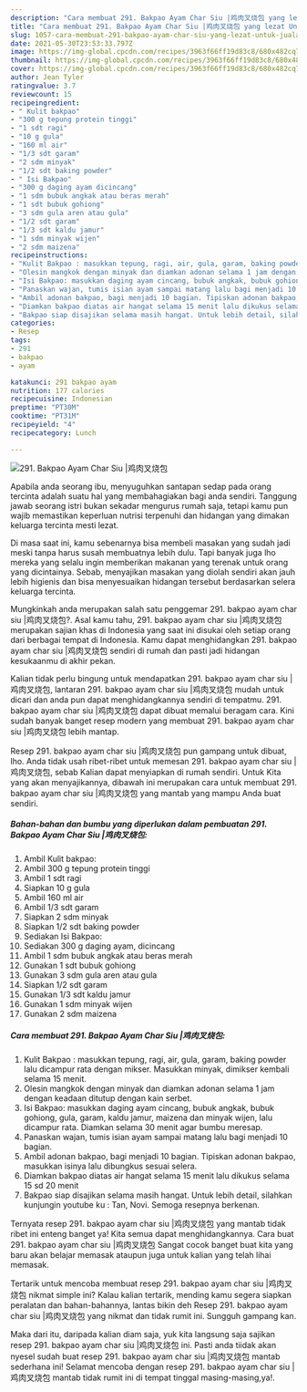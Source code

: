 ```yaml
---
description: "Cara membuat 291. Bakpao Ayam Char Siu |鸡肉叉烧包 yang lezat Untuk Jualan"
title: "Cara membuat 291. Bakpao Ayam Char Siu |鸡肉叉烧包 yang lezat Untuk Jualan"
slug: 1057-cara-membuat-291-bakpao-ayam-char-siu-yang-lezat-untuk-jualan
date: 2021-05-30T23:53:33.797Z
image: https://img-global.cpcdn.com/recipes/3963f66ff19d83c8/680x482cq70/291-bakpao-ayam-char-siu-鸡肉叉烧包-foto-resep-utama.jpg
thumbnail: https://img-global.cpcdn.com/recipes/3963f66ff19d83c8/680x482cq70/291-bakpao-ayam-char-siu-鸡肉叉烧包-foto-resep-utama.jpg
cover: https://img-global.cpcdn.com/recipes/3963f66ff19d83c8/680x482cq70/291-bakpao-ayam-char-siu-鸡肉叉烧包-foto-resep-utama.jpg
author: Jean Tyler
ratingvalue: 3.7
reviewcount: 15
recipeingredient:
- " Kulit bakpao"
- "300 g tepung protein tinggi"
- "1 sdt ragi"
- "10 g gula"
- "160 ml air"
- "1/3 sdt garam"
- "2 sdm minyak"
- "1/2 sdt baking powder"
- " Isi Bakpao"
- "300 g daging ayam dicincang"
- "1 sdm bubuk angkak atau beras merah"
- "1 sdt bubuk gohiong"
- "3 sdm gula aren atau gula"
- "1/2 sdt garam"
- "1/3 sdt kaldu jamur"
- "1 sdm minyak wijen"
- "2 sdm maizena"
recipeinstructions:
- "Kulit Bakpao : masukkan tepung, ragi, air, gula, garam, baking powder lalu dicampur rata dengan mikser. Masukkan minyak, dimikser kembali selama 15 menit."
- "Olesin mangkok dengan minyak dan diamkan adonan selama 1 jam dengan keadaan ditutup dengan kain serbet."
- "Isi Bakpao: masukkan daging ayam cincang, bubuk angkak, bubuk gohiong, gula, garam, kaldu jamur, maizena dan minyak wijen, lalu dicampur rata. Diamkan selama 30 menit agar bumbu meresap."
- "Panaskan wajan, tumis isian ayam sampai matang lalu bagi menjadi 10 bagian."
- "Ambil adonan bakpao, bagi menjadi 10 bagian. Tipiskan adonan bakpao, masukkan isinya lalu dibungkus sesuai selera."
- "Diamkan bakpao diatas air hangat selama 15 menit lalu dikukus selama 15 sd 20 menit"
- "Bakpao siap disajikan selama masih hangat. Untuk lebih detail, silahkan kunjungin youtube ku : Tan, Novi. Semoga resepnya berkenan."
categories:
- Resep
tags:
- 291
- bakpao
- ayam

katakunci: 291 bakpao ayam 
nutrition: 177 calories
recipecuisine: Indonesian
preptime: "PT30M"
cooktime: "PT31M"
recipeyield: "4"
recipecategory: Lunch

---
```



![291. Bakpao Ayam Char Siu |鸡肉叉烧包](https://img-global.cpcdn.com/recipes/3963f66ff19d83c8/680x482cq70/291-bakpao-ayam-char-siu-鸡肉叉烧包-foto-resep-utama.jpg)

Apabila anda seorang ibu, menyuguhkan santapan sedap pada orang tercinta adalah suatu hal yang membahagiakan bagi anda sendiri. Tanggung jawab seorang istri bukan sekadar mengurus rumah saja, tetapi kamu pun wajib memastikan keperluan nutrisi terpenuhi dan hidangan yang dimakan keluarga tercinta mesti lezat.

Di masa  saat ini, kamu sebenarnya bisa membeli masakan yang sudah jadi meski tanpa harus susah membuatnya lebih dulu. Tapi banyak juga lho mereka yang selalu ingin memberikan makanan yang terenak untuk orang yang dicintainya. Sebab, menyajikan masakan yang diolah sendiri akan jauh lebih higienis dan bisa menyesuaikan hidangan tersebut berdasarkan selera keluarga tercinta. 



Mungkinkah anda merupakan salah satu penggemar 291. bakpao ayam char siu |鸡肉叉烧包?. Asal kamu tahu, 291. bakpao ayam char siu |鸡肉叉烧包 merupakan sajian khas di Indonesia yang saat ini disukai oleh setiap orang dari berbagai tempat di Indonesia. Kamu dapat menghidangkan 291. bakpao ayam char siu |鸡肉叉烧包 sendiri di rumah dan pasti jadi hidangan kesukaanmu di akhir pekan.

Kalian tidak perlu bingung untuk mendapatkan 291. bakpao ayam char siu |鸡肉叉烧包, lantaran 291. bakpao ayam char siu |鸡肉叉烧包 mudah untuk dicari dan anda pun dapat menghidangkannya sendiri di tempatmu. 291. bakpao ayam char siu |鸡肉叉烧包 dapat dibuat memalui beragam cara. Kini sudah banyak banget resep modern yang membuat 291. bakpao ayam char siu |鸡肉叉烧包 lebih mantap.

Resep 291. bakpao ayam char siu |鸡肉叉烧包 pun gampang untuk dibuat, lho. Anda tidak usah ribet-ribet untuk memesan 291. bakpao ayam char siu |鸡肉叉烧包, sebab Kalian dapat menyiapkan di rumah sendiri. Untuk Kita yang akan menyajikannya, dibawah ini merupakan cara untuk membuat 291. bakpao ayam char siu |鸡肉叉烧包 yang mantab yang mampu Anda buat sendiri.

<!--inarticleads1-->

##### Bahan-bahan dan bumbu yang diperlukan dalam pembuatan 291. Bakpao Ayam Char Siu |鸡肉叉烧包:

1. Ambil  Kulit bakpao:
1. Ambil 300 g tepung protein tinggi
1. Ambil 1 sdt ragi
1. Siapkan 10 g gula
1. Ambil 160 ml air
1. Ambil 1/3 sdt garam
1. Siapkan 2 sdm minyak
1. Siapkan 1/2 sdt baking powder
1. Sediakan  Isi Bakpao:
1. Sediakan 300 g daging ayam, dicincang
1. Ambil 1 sdm bubuk angkak atau beras merah
1. Gunakan 1 sdt bubuk gohiong
1. Gunakan 3 sdm gula aren atau gula
1. Siapkan 1/2 sdt garam
1. Gunakan 1/3 sdt kaldu jamur
1. Gunakan 1 sdm minyak wijen
1. Gunakan 2 sdm maizena




<!--inarticleads2-->

##### Cara membuat 291. Bakpao Ayam Char Siu |鸡肉叉烧包:

1. Kulit Bakpao : masukkan tepung, ragi, air, gula, garam, baking powder lalu dicampur rata dengan mikser. Masukkan minyak, dimikser kembali selama 15 menit.
1. Olesin mangkok dengan minyak dan diamkan adonan selama 1 jam dengan keadaan ditutup dengan kain serbet.
1. Isi Bakpao: masukkan daging ayam cincang, bubuk angkak, bubuk gohiong, gula, garam, kaldu jamur, maizena dan minyak wijen, lalu dicampur rata. Diamkan selama 30 menit agar bumbu meresap.
1. Panaskan wajan, tumis isian ayam sampai matang lalu bagi menjadi 10 bagian.
1. Ambil adonan bakpao, bagi menjadi 10 bagian. Tipiskan adonan bakpao, masukkan isinya lalu dibungkus sesuai selera.
1. Diamkan bakpao diatas air hangat selama 15 menit lalu dikukus selama 15 sd 20 menit
1. Bakpao siap disajikan selama masih hangat. Untuk lebih detail, silahkan kunjungin youtube ku : Tan, Novi. Semoga resepnya berkenan.




Ternyata resep 291. bakpao ayam char siu |鸡肉叉烧包 yang mantab tidak ribet ini enteng banget ya! Kita semua dapat menghidangkannya. Cara buat 291. bakpao ayam char siu |鸡肉叉烧包 Sangat cocok banget buat kita yang baru akan belajar memasak ataupun juga untuk kalian yang telah lihai memasak.

Tertarik untuk mencoba membuat resep 291. bakpao ayam char siu |鸡肉叉烧包 nikmat simple ini? Kalau kalian tertarik, mending kamu segera siapkan peralatan dan bahan-bahannya, lantas bikin deh Resep 291. bakpao ayam char siu |鸡肉叉烧包 yang nikmat dan tidak rumit ini. Sungguh gampang kan. 

Maka dari itu, daripada kalian diam saja, yuk kita langsung saja sajikan resep 291. bakpao ayam char siu |鸡肉叉烧包 ini. Pasti anda tiidak akan nyesel sudah buat resep 291. bakpao ayam char siu |鸡肉叉烧包 mantab sederhana ini! Selamat mencoba dengan resep 291. bakpao ayam char siu |鸡肉叉烧包 mantab tidak rumit ini di tempat tinggal masing-masing,ya!.


